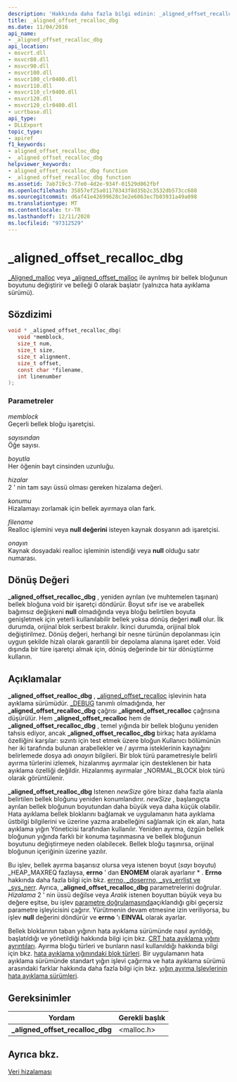 ```yaml
---
description: 'Hakkında daha fazla bilgi edinin: _aligned_offset_recalloc_dbg'
title: _aligned_offset_recalloc_dbg
ms.date: 11/04/2016
api_name:
- _aligned_offset_recalloc_dbg
api_location:
- msvcrt.dll
- msvcr80.dll
- msvcr90.dll
- msvcr100.dll
- msvcr100_clr0400.dll
- msvcr110.dll
- msvcr110_clr0400.dll
- msvcr120.dll
- msvcr120_clr0400.dll
- ucrtbase.dll
api_type:
- DLLExport
topic_type:
- apiref
f1_keywords:
- aligned_offset_recalloc_dbg
- _aligned_offset_recalloc_dbg
helpviewer_keywords:
- aligned_offset_recalloc_dbg function
- _aligned_offset_recalloc_dbg function
ms.assetid: 7ab719c3-77e0-4d2e-934f-01529d062fbf
ms.openlocfilehash: 35857ef25a01170343f8d35b2c3532db573cc688
ms.sourcegitcommit: d6af41e42699628c3e2e6063ec7b03931a49a098
ms.translationtype: MT
ms.contentlocale: tr-TR
ms.lasthandoff: 12/11/2020
ms.locfileid: "97312529"
---
```

# <a name="_aligned_offset_recalloc_dbg"></a>_aligned_offset_recalloc_dbg

[_Aligned_malloc](aligned-malloc.md) veya [_aligned_offset_malloc](aligned-offset-malloc.md) ile ayrılmış bir bellek bloğunun boyutunu değiştirir ve belleği 0 olarak başlatır (yalnızca hata ayıklama sürümü).

## <a name="syntax"></a>Sözdizimi

```C
void * _aligned_offset_recalloc_dbg(
   void *memblock,
   size_t num,
   size_t size,
   size_t alignment,
   size_t offset,
   const char *filename,
   int linenumber
);
```

### <a name="parameters"></a>Parametreler

*memblock*<br/>
Geçerli bellek bloğu işaretçisi.

*sayısından*<br/>
Öğe sayısı.

*boyutla*<br/>
Her öğenin bayt cinsinden uzunluğu.

*hizalar*<br/>
2 ' nin tam sayı üssü olması gereken hizalama değeri.

*konumu*<br/>
Hizalamayı zorlamak için bellek ayırmaya olan fark.

*filename*<br/>
Realloc işlemini veya **null değerini** isteyen kaynak dosyanın adı işaretçisi.

*onayın*<br/>
Kaynak dosyadaki realloc işleminin istendiği veya **null** olduğu satır numarası.

## <a name="return-value"></a>Dönüş Değeri

**_aligned_offset_recalloc_dbg** , yeniden ayrılan (ve muhtemelen taşınan) bellek bloğuna void bir işaretçi döndürür. Boyut sıfır ise ve arabellek bağımsız değişkeni **null** olmadığında veya bloğu belirtilen boyuta genişletmek için yeterli kullanılabilir bellek yoksa dönüş değeri **null** olur. İlk durumda, orijinal blok serbest bırakılır. İkinci durumda, orijinal blok değiştirilmez. Dönüş değeri, herhangi bir nesne türünün depolanması için uygun şekilde hizalı olarak garantili bir depolama alanına işaret eder. Void dışında bir türe işaretçi almak için, dönüş değerinde bir tür dönüştürme kullanın.

## <a name="remarks"></a>Açıklamalar

**_aligned_offset_realloc_dbg** , [_aligned_offset_recalloc](aligned-offset-recalloc.md) işlevinin hata ayıklama sürümüdür. [_DEBUG](../../c-runtime-library/debug.md) tanımlı olmadığında, her **_aligned_offset_recalloc_dbg** çağrısı **_aligned_offset_recalloc** çağrısına düşürülür. Hem **_aligned_offset_recalloc** hem de **_aligned_offset_recalloc_dbg** , temel yığında bir bellek bloğunu yeniden tahsis ediyor, ancak **_aligned_offset_recalloc_dbg** birkaç hata ayıklama özelliğini karşılar: sızıntı için test etmek üzere bloğun Kullanıcı bölümünün her iki tarafında bulunan arabellekler ve  / ayırma isteklerinin kaynağını belirlemede dosya adı *onayın* bilgileri. Bir blok türü parametresiyle belirli ayırma türlerini izlemek, hizalanmış ayırmalar için desteklenen bir hata ayıklama özelliği değildir. Hizalanmış ayırmalar _NORMAL_BLOCK blok türü olarak görüntülenir.

**_aligned_offset_realloc_dbg** Istenen *newSize* göre biraz daha fazla alanla belirtilen bellek bloğunu yeniden konumlandırır. *newSize* , başlangıçta ayrılan bellek bloğunun boyutundan daha büyük veya daha küçük olabilir. Hata ayıklama bellek bloklarını bağlamak ve uygulamanın hata ayıklama üstbilgi bilgilerini ve üzerine yazma arabelleğini sağlamak için ek alan, hata ayıklama yığın Yöneticisi tarafından kullanılır. Yeniden ayırma, özgün bellek bloğunun yığında farklı bir konuma taşınmasına ve bellek bloğunun boyutunu değiştirmeye neden olabilecek. Bellek bloğu taşınırsa, orijinal bloğunun içeriğinin üzerine yazılır.

Bu işlev, bellek ayırma başarısız olursa veya istenen boyut (*sayı* boyutu) _HEAP_MAXREQ fazlaysa, **errno** ' dan **ENOMEM** olarak ayarlanır  *   . **Errno** hakkında daha fazla bilgi için bkz. [errno, _doserrno, _sys_errlist ve _sys_nerr](../../c-runtime-library/errno-doserrno-sys-errlist-and-sys-nerr.md). Ayrıca, **_aligned_offset_recalloc_dbg** parametrelerini doğrular. *Hizalama* 2 ' nin üssü değilse veya *Aralık* istenen boyuttan büyük veya bu değere eşitse, bu işlev [parametre doğrulamasında](../../c-runtime-library/parameter-validation.md)açıklandığı gibi geçersiz parametre işleyicisini çağırır. Yürütmenin devam etmesine izin veriliyorsa, bu işlev **null** değerini döndürür ve **errno** 'ı **EINVAL** olarak ayarlar.

Bellek bloklarının taban yığının hata ayıklama sürümünde nasıl ayrıldığı, başlatıldığı ve yönetildiği hakkında bilgi için bkz. [CRT hata ayıklama yığını ayrıntıları](/visualstudio/debugger/crt-debug-heap-details). Ayırma bloğu türleri ve bunların nasıl kullanıldığı hakkında bilgi için bkz. [hata ayıklama yığınındaki blok türleri](/visualstudio/debugger/crt-debug-heap-details). Bir uygulamanın hata ayıklama sürümünde standart yığın işlevi çağırma ve hata ayıklama sürümü arasındaki farklar hakkında daha fazla bilgi için bkz. [yığın ayırma Işlevlerinin hata ayıklama sürümleri](/visualstudio/debugger/debug-versions-of-heap-allocation-functions).

## <a name="requirements"></a>Gereksinimler

|Yordam|Gerekli başlık|
|-------------|---------------------|
|**_aligned_offset_recalloc_dbg**|\<malloc.h>|

## <a name="see-also"></a>Ayrıca bkz.

[Veri hizalaması](../../c-runtime-library/data-alignment.md)<br/>
